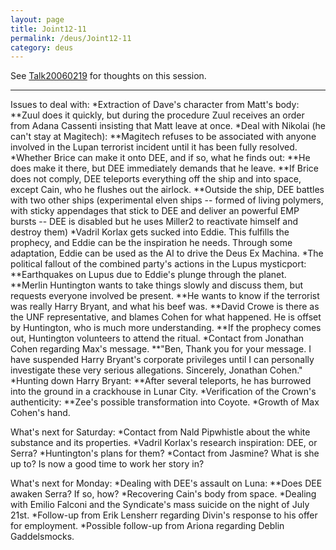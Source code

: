 ```yaml
---
layout: page
title: Joint12-11
permalink: /deus/Joint12-11
category: deus
---
```

See [Talk20060219](Talk20060219) for thoughts on this session.

-----

Issues to deal with:
*Extraction of Dave's character from Matt's body:
**Zuul does it quickly, but during the procedure Zuul receives an order from Adana Cassenti insisting that Matt leave at once.
*Deal with Nikolai (he can't stay at Magitech):
**Magitech refuses to be associated with anyone involved in the Lupan terrorist incident until it has been fully resolved.
*Whether Brice can make it onto DEE, and if so, what he finds out:
**He does make it there, but DEE immediately demands that he leave.
**If Brice does not comply, DEE teleports everything off the ship and into space, except Cain, who he flushes out the airlock.
**Outside the ship, DEE battles with two other ships (experimental elven ships -- formed of living polymers, with sticky appendages that stick to DEE and deliver an powerful EMP bursts -- DEE is disabled but he uses Miller2 to reactivate himself and destroy them)
*Vadril Korlax gets sucked into Eddie. This fulfills the prophecy, and Eddie can be the inspiration he needs. Through some adaptation, Eddie can be used as the AI to drive the Deus Ex Machina.
*The political fallout of the combined party's actions in the Lupus mysticport:
**Earthquakes on Lupus due to Eddie's plunge through the planet.
**Merlin Huntington wants to take things slowly and discuss them, but requests everyone involved be present.
**He wants to know if the terrorist was really Harry Bryant, and what his beef was.
**David Crowe is there as the UNF representative, and blames Cohen for what happened. He is offset by Huntington, who is much more understanding.
**If the prophecy comes out, Huntington volunteers to attend the ritual.
*Contact from Jonathan Cohen regarding Max's message.
**&quot;Ben, Thank you for your message. I have suspended Harry Bryant's corporate privileges until I can personally investigate these very serious allegations. Sincerely, Jonathan Cohen.&quot;
*Hunting down Harry Bryant:
**After several teleports, he has burrowed into the ground in a crackhouse in Lunar City.
*Verification of the Crown's authenticity:
**Zee's possible transformation into Coyote.
*Growth of Max Cohen's hand.

What's next for Saturday:
*Contact from Nald Pipwhistle about the white substance and its properties.
*Vadril Korlax's research inspiration: DEE, or Serra?
*Huntington's plans for them?
*Contact from Jasmine? What is she up to? Is now a good time to work her story in?

What's next for Monday:
*Dealing with DEE's assault on Luna:
**Does DEE awaken Serra? If so, how?
*Recovering Cain's body from space.
*Dealing with Emilio Falconi and the Syndicate's mass suicide on the night of July 21st.
*Follow-up from Erik Lensherr regarding Divin's response to his offer for employment.
*Possible follow-up from Ariona regarding Deblin Gaddelsmocks.


